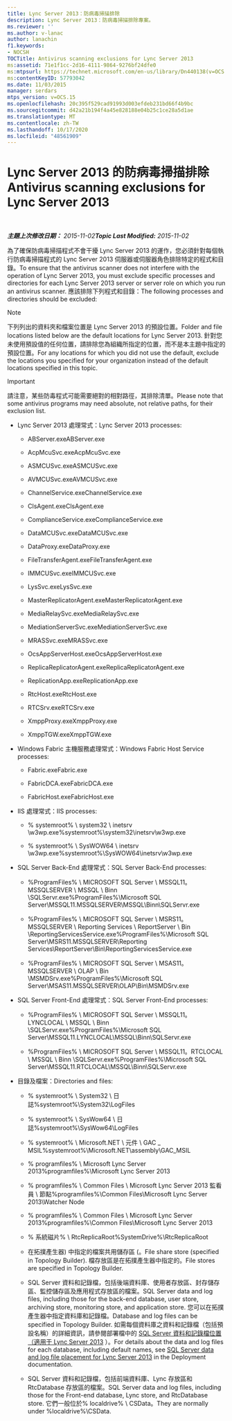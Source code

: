 ```yaml
---
title: Lync Server 2013：防病毒掃描排除
description: Lync Server 2013：防病毒掃描排除專案。
ms.reviewer: ''
ms.author: v-lanac
author: lanachin
f1.keywords:
- NOCSH
TOCTitle: Antivirus scanning exclusions for Lync Server 2013
ms:assetid: 71e1f1cc-2d16-4111-9864-9276bf24dfe0
ms:mtpsurl: https://technet.microsoft.com/en-us/library/Dn440138(v=OCS.15)
ms:contentKeyID: 57793042
ms.date: 11/03/2015
manager: serdars
mtps_version: v=OCS.15
ms.openlocfilehash: 20c395f529cad91993d003efdeb231bd66f4b9bc
ms.sourcegitcommit: d42a21b194f4a45e828188e04b25c1ce28a5d1ae
ms.translationtype: MT
ms.contentlocale: zh-TW
ms.lasthandoff: 10/17/2020
ms.locfileid: "48561909"
---
```

# <a name="antivirus-scanning-exclusions-for-lync-server-2013"></a><span data-ttu-id="1013f-103">Lync Server 2013 的防病毒掃描排除</span><span class="sxs-lookup"><span data-stu-id="1013f-103">Antivirus scanning exclusions for Lync Server 2013</span></span>

<div data-xmlns="http://www.w3.org/1999/xhtml">

<div class="topic" data-xmlns="http://www.w3.org/1999/xhtml" data-msxsl="urn:schemas-microsoft-com:xslt" data-cs="https://msdn.microsoft.com/">

<div data-asp="https://msdn2.microsoft.com/asp">



</div>

<div id="mainSection">

<div id="mainBody">

<span> </span>

<span data-ttu-id="1013f-104">_**主題上次修改日期：** 2015-11-02_</span><span class="sxs-lookup"><span data-stu-id="1013f-104">_**Topic Last Modified:** 2015-11-02_</span></span>

<span data-ttu-id="1013f-105">為了確保防病毒掃描程式不會干擾 Lync Server 2013 的運作，您必須針對每個執行防病毒掃描程式的 Lync Server 2013 伺服器或伺服器角色排除特定的程式和目錄。</span><span class="sxs-lookup"><span data-stu-id="1013f-105">To ensure that the antivirus scanner does not interfere with the operation of Lync Server 2013, you must exclude specific processes and directories for each Lync Server 2013 server or server role on which you run an antivirus scanner.</span></span> <span data-ttu-id="1013f-106">應該排除下列程式和目錄：</span><span class="sxs-lookup"><span data-stu-id="1013f-106">The following processes and directories should be excluded:</span></span>

<div>


> [!NOTE]  
> <span data-ttu-id="1013f-107">下列列出的資料夾和檔案位置是 Lync Server 2013 的預設位置。</span><span class="sxs-lookup"><span data-stu-id="1013f-107">Folder and file locations listed below are the default locations for Lync Server 2013.</span></span> <span data-ttu-id="1013f-108">針對您未使用預設值的任何位置，請排除您為組織所指定的位置，而不是本主題中指定的預設位置。</span><span class="sxs-lookup"><span data-stu-id="1013f-108">For any locations for which you did not use the default, exclude the locations you specified for your organization instead of the default locations specified in this topic.</span></span>



</div>

<div>


> [!IMPORTANT]  
> <span data-ttu-id="1013f-109">請注意，某些防毒程式可能需要絕對的相對路徑，其排除清單。</span><span class="sxs-lookup"><span data-stu-id="1013f-109">Please note that some antivirus programs may need absolute, not relative paths, for their exclusion list.</span></span>



</div>

  - <span data-ttu-id="1013f-110">Lync Server 2013 處理常式：</span><span class="sxs-lookup"><span data-stu-id="1013f-110">Lync Server 2013 processes:</span></span>
    
      - <span data-ttu-id="1013f-111">ABServer.exe</span><span class="sxs-lookup"><span data-stu-id="1013f-111">ABServer.exe</span></span>
    
      - <span data-ttu-id="1013f-112">AcpMcuSvc.exe</span><span class="sxs-lookup"><span data-stu-id="1013f-112">AcpMcuSvc.exe</span></span>
    
      - <span data-ttu-id="1013f-113">ASMCUSvc.exe</span><span class="sxs-lookup"><span data-stu-id="1013f-113">ASMCUSvc.exe</span></span>
    
      - <span data-ttu-id="1013f-114">AVMCUSvc.exe</span><span class="sxs-lookup"><span data-stu-id="1013f-114">AVMCUSvc.exe</span></span>
    
      - <span data-ttu-id="1013f-115">ChannelService.exe</span><span class="sxs-lookup"><span data-stu-id="1013f-115">ChannelService.exe</span></span>
    
      - <span data-ttu-id="1013f-116">ClsAgent.exe</span><span class="sxs-lookup"><span data-stu-id="1013f-116">ClsAgent.exe</span></span>
    
      - <span data-ttu-id="1013f-117">ComplianceService.exe</span><span class="sxs-lookup"><span data-stu-id="1013f-117">ComplianceService.exe</span></span>
    
      - <span data-ttu-id="1013f-118">DataMCUSvc.exe</span><span class="sxs-lookup"><span data-stu-id="1013f-118">DataMCUSvc.exe</span></span>
    
      - <span data-ttu-id="1013f-119">DataProxy.exe</span><span class="sxs-lookup"><span data-stu-id="1013f-119">DataProxy.exe</span></span>
    
      - <span data-ttu-id="1013f-120">FileTransferAgent.exe</span><span class="sxs-lookup"><span data-stu-id="1013f-120">FileTransferAgent.exe</span></span>
    
      - <span data-ttu-id="1013f-121">IMMCUSvc.exe</span><span class="sxs-lookup"><span data-stu-id="1013f-121">IMMCUSvc.exe</span></span>
    
      - <span data-ttu-id="1013f-122">LysSvc.exe</span><span class="sxs-lookup"><span data-stu-id="1013f-122">LysSvc.exe</span></span>
    
      - <span data-ttu-id="1013f-123">MasterReplicatorAgent.exe</span><span class="sxs-lookup"><span data-stu-id="1013f-123">MasterReplicatorAgent.exe</span></span>
    
      - <span data-ttu-id="1013f-124">MediaRelaySvc.exe</span><span class="sxs-lookup"><span data-stu-id="1013f-124">MediaRelaySvc.exe</span></span>
    
      - <span data-ttu-id="1013f-125">MediationServerSvc.exe</span><span class="sxs-lookup"><span data-stu-id="1013f-125">MediationServerSvc.exe</span></span>
    
      - <span data-ttu-id="1013f-126">MRASSvc.exe</span><span class="sxs-lookup"><span data-stu-id="1013f-126">MRASSvc.exe</span></span>
    
      - <span data-ttu-id="1013f-127">OcsAppServerHost.exe</span><span class="sxs-lookup"><span data-stu-id="1013f-127">OcsAppServerHost.exe</span></span>
    
      - <span data-ttu-id="1013f-128">ReplicaReplicatorAgent.exe</span><span class="sxs-lookup"><span data-stu-id="1013f-128">ReplicaReplicatorAgent.exe</span></span>
    
      - <span data-ttu-id="1013f-129">ReplicationApp.exe</span><span class="sxs-lookup"><span data-stu-id="1013f-129">ReplicationApp.exe</span></span>
    
      - <span data-ttu-id="1013f-130">RtcHost.exe</span><span class="sxs-lookup"><span data-stu-id="1013f-130">RtcHost.exe</span></span>
    
      - <span data-ttu-id="1013f-131">RTCSrv.exe</span><span class="sxs-lookup"><span data-stu-id="1013f-131">RTCSrv.exe</span></span>
    
      - <span data-ttu-id="1013f-132">XmppProxy.exe</span><span class="sxs-lookup"><span data-stu-id="1013f-132">XmppProxy.exe</span></span>
    
      - <span data-ttu-id="1013f-133">XmppTGW.exe</span><span class="sxs-lookup"><span data-stu-id="1013f-133">XmppTGW.exe</span></span>

  - <span data-ttu-id="1013f-134">Windows Fabric 主機服務處理常式：</span><span class="sxs-lookup"><span data-stu-id="1013f-134">Windows Fabric Host Service processes:</span></span>
    
      - <span data-ttu-id="1013f-135">Fabric.exe</span><span class="sxs-lookup"><span data-stu-id="1013f-135">Fabric.exe</span></span>
    
      - <span data-ttu-id="1013f-136">FabricDCA.exe</span><span class="sxs-lookup"><span data-stu-id="1013f-136">FabricDCA.exe</span></span>
    
      - <span data-ttu-id="1013f-137">FabricHost.exe</span><span class="sxs-lookup"><span data-stu-id="1013f-137">FabricHost.exe</span></span>

  - <span data-ttu-id="1013f-138">IIS 處理常式：</span><span class="sxs-lookup"><span data-stu-id="1013f-138">IIS processes:</span></span>
    
      - <span data-ttu-id="1013f-139">% systemroot% \\ system32 \\ inetsrv \\w3wp.exe</span><span class="sxs-lookup"><span data-stu-id="1013f-139">%systemroot%\\system32\\inetsrv\\w3wp.exe</span></span>
    
      - <span data-ttu-id="1013f-140">% systemroot% \\ SysWOW64 \\ inetsrv \\w3wp.exe</span><span class="sxs-lookup"><span data-stu-id="1013f-140">%systemroot%\\SysWOW64\\inetsrv\\w3wp.exe</span></span>

  - <span data-ttu-id="1013f-141">SQL Server Back-End 處理常式：</span><span class="sxs-lookup"><span data-stu-id="1013f-141">SQL Server Back-End processes:</span></span>
    
      - <span data-ttu-id="1013f-142">%ProgramFiles% \\ MICROSOFT SQL Server \\ MSSQL11。MSSQLSERVER \\ MSSQL \\ Binn \\SQLServr.exe</span><span class="sxs-lookup"><span data-stu-id="1013f-142">%ProgramFiles%\\Microsoft SQL Server\\MSSQL11.MSSQLSERVER\\MSSQL\\Binn\\SQLServr.exe</span></span>
    
      - <span data-ttu-id="1013f-143">%ProgramFiles% \\ MICROSOFT SQL Server \\ MSRS11。MSSQLSERVER \\ Reporting Services \\ ReportServer \\ Bin \\ReportingServicesService.exe</span><span class="sxs-lookup"><span data-stu-id="1013f-143">%ProgramFiles%\\Microsoft SQL Server\\MSRS11.MSSQLSERVER\\Reporting Services\\ReportServer\\Bin\\ReportingServicesService.exe</span></span>
    
      - <span data-ttu-id="1013f-144">%ProgramFiles% \\ MICROSOFT SQL Server \\ MSAS11。MSSQLSERVER \\ OLAP \\ Bin \\MSMDSrv.exe</span><span class="sxs-lookup"><span data-stu-id="1013f-144">%ProgramFiles%\\Microsoft SQL Server\\MSAS11.MSSQLSERVER\\OLAP\\Bin\\MSMDSrv.exe</span></span>

  - <span data-ttu-id="1013f-145">SQL Server Front-End 處理常式：</span><span class="sxs-lookup"><span data-stu-id="1013f-145">SQL Server Front-End processes:</span></span>
    
      - <span data-ttu-id="1013f-146">%ProgramFiles% \\ MICROSOFT SQL Server \\ MSSQL11。LYNCLOCAL \\ MSSQL \\ Binn \\SQLServr.exe</span><span class="sxs-lookup"><span data-stu-id="1013f-146">%ProgramFiles%\\Microsoft SQL Server\\MSSQL11.LYNCLOCAL\\MSSQL\\Binn\\SQLServr.exe</span></span>
    
      - <span data-ttu-id="1013f-147">%ProgramFiles% \\ MICROSOFT SQL Server \\ MSSQL11。RTCLOCAL \\ MSSQL \\ Binn \\SQLServr.exe</span><span class="sxs-lookup"><span data-stu-id="1013f-147">%ProgramFiles%\\Microsoft SQL Server\\MSSQL11.RTCLOCAL\\MSSQL\\Binn\\SQLServr.exe</span></span>

  - <span data-ttu-id="1013f-148">目錄及檔案：</span><span class="sxs-lookup"><span data-stu-id="1013f-148">Directories and files:</span></span>
    
      - <span data-ttu-id="1013f-149">% systemroot% \\ System32 \\ 日誌</span><span class="sxs-lookup"><span data-stu-id="1013f-149">%systemroot%\\System32\\LogFiles</span></span>
    
      - <span data-ttu-id="1013f-150">% systemroot% \\ SysWow64 \\ 日誌</span><span class="sxs-lookup"><span data-stu-id="1013f-150">%systemroot%\\SysWow64\\LogFiles</span></span>
    
      - <span data-ttu-id="1013f-151">% systemroot% \\ Microsoft.NET \\ 元件 \\ GAC \_ MSIL</span><span class="sxs-lookup"><span data-stu-id="1013f-151">%systemroot%\\Microsoft.NET\\assembly\\GAC\_MSIL</span></span>
    
      - <span data-ttu-id="1013f-152">% programfiles% \\ Microsoft Lync Server 2013</span><span class="sxs-lookup"><span data-stu-id="1013f-152">%programfiles%\\Microsoft Lync Server 2013</span></span>
    
      - <span data-ttu-id="1013f-153">% programfiles% \\ Common Files \\ Microsoft Lync Server 2013 監看員 \\ 節點</span><span class="sxs-lookup"><span data-stu-id="1013f-153">%programfiles%\\Common Files\\Microsoft Lync Server 2013\\Watcher Node</span></span>
    
      - <span data-ttu-id="1013f-154">% programfiles% \\ Common Files \\ Microsoft Lync Server 2013</span><span class="sxs-lookup"><span data-stu-id="1013f-154">%programfiles%\\Common Files\\Microsoft Lync Server 2013</span></span>
    
      - <span data-ttu-id="1013f-155">% 系統磁片% \\ RtcReplicaRoot</span><span class="sxs-lookup"><span data-stu-id="1013f-155">%SystemDrive%\\RtcReplicaRoot</span></span>
    
      - <span data-ttu-id="1013f-156">在拓撲產生器) 中指定的檔案共用儲存區 (。</span><span class="sxs-lookup"><span data-stu-id="1013f-156">File share store (specified in Topology Builder).</span></span> <span data-ttu-id="1013f-157">檔存放區是在拓撲產生器中指定的。</span><span class="sxs-lookup"><span data-stu-id="1013f-157">File stores are specified in Topology Builder.</span></span>
    
      - <span data-ttu-id="1013f-158">SQL Server 資料和記錄檔，包括後端資料庫、使用者存放區、封存儲存區、監控儲存區及應用程式存放區的檔案。</span><span class="sxs-lookup"><span data-stu-id="1013f-158">SQL Server data and log files, including those for the back-end database, user store, archiving store, monitoring store, and application store.</span></span> <span data-ttu-id="1013f-159">您可以在拓撲產生器中指定資料庫和記錄檔。</span><span class="sxs-lookup"><span data-stu-id="1013f-159">Database and log files can be specified in Topology Builder.</span></span> <span data-ttu-id="1013f-160">如需每個資料庫之資料和記錄檔（包括預設名稱）的詳細資訊，請參閱部署檔中的 [SQL Server 資料和記錄檔位置（適用于 Lync Server 2013](lync-server-2013-sql-server-data-and-log-file-placement.md) ）。</span><span class="sxs-lookup"><span data-stu-id="1013f-160">For details about the data and log files for each database, including default names, see [SQL Server data and log file placement for Lync Server 2013](lync-server-2013-sql-server-data-and-log-file-placement.md) in the Deployment documentation.</span></span>
    
      - <span data-ttu-id="1013f-161">SQL Server 資料和記錄檔，包括前端資料庫、Lync 存放區和 RtcDatabase 存放區的檔案。</span><span class="sxs-lookup"><span data-stu-id="1013f-161">SQL Server data and log files, including those for the Front-end database, Lync store, and RtcDatabase store.</span></span> <span data-ttu-id="1013f-162">它們一般位於% localdrive% \\ CSData。</span><span class="sxs-lookup"><span data-stu-id="1013f-162">They are normally under %localdrive%\\CSData.</span></span>

</div>

<span> </span>

</div>

</div>

</div>

